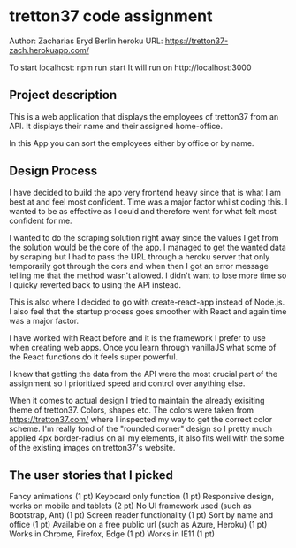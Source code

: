 # tretton37 code assignment

Author: Zacharias Eryd Berlin
heroku URL: https://tretton37-zach.herokuapp.com/

To start localhost: npm run start
It will run on http://localhost:3000

## Project description

This is a web application that displays the employees of tretton37 from an API.
It displays their name and their assigned home-office.

In this App you can sort the employees either by office or by name.

## Design Process

I have decided to build the app very frontend heavy since that is what I am best at and feel most confident.
Time was a major factor whilst coding this. I wanted to be as effective as I could and therefore went for what felt most confident for me.

I wanted to do the scraping solution right away since the values I get from the solution would be the core of the app. I managed to get the wanted data by scraping but I had to pass the URL through a heroku server that only temporarily got through the cors and when then I got an error message telling me that the method wasn't allowed. I didn't want to lose more time so I quicky reverted back to using the API instead.

This is also where I decided to go with create-react-app instead of Node.js. I also feel that the startup process goes smoother with React and again time was a major factor.

I have worked with React before and it is the framework I prefer to use when creating web apps. Once you learn through vanillaJS what some of the React functions do it feels super powerful.

I knew that getting the data from the API were the most crucial part of the assignment so I prioritized speed and control over anything else.

When it comes to actual design I tried to maintain the already exisiting theme of tretton37. Colors, shapes etc.
The colors were taken from https://tretton37.com/ where I inspected my way to get the correct color scheme.
I'm really fond of the "rounded corner" design so I pretty much applied 4px border-radius on all my elements, it also fits well with the some of the existing images on tretton37's website.

## The user stories that I picked

Fancy animations (1 pt)
Keyboard only function (1 pt)
Responsive design, works on
mobile and tablets (2 pt)
No UI framework used (such
as Bootstrap, Ant) (1 pt)
Screen reader functionality (1
pt)
Sort by name and office (1 pt)
Available on a free public url
(such as Azure, Heroku) (1 pt)
Works in Chrome, Firefox,
Edge (1 pt)
Works in IE11 (1 pt)

